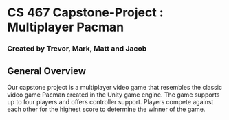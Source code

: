 # CS 467 Capstone-Project : Multiplayer Pacman 
### Created by Trevor, Mark, Matt and Jacob

## General Overview
Our capstone project is a multiplayer video game that resembles the classic video game Pacman created in the Unity game engine. The game supports up to four players and offers controller support. Players compete against each other for the highest score to determine the winner of the game.
